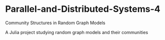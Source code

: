 # Parallel-and-Distributed-Systems-4
Community Structures in Random Graph Models

A Julia project studying random graph models and their communities
